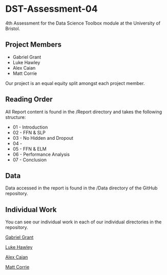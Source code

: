 # DST-Assessment-04

4th Assessment for the Data Science Toolbox module at the University of Bristol.

## Project Members
* Gabriel Grant
* Luke Hawley
* Alex Caian
* Matt Corrie

Our project is an equal equity split amongst each project member.

## Reading Order

All Report content is found in the /Report directory and takes the following structure:
* 01 - Introduction
* 02 - FFN & SLP
* 03 - No Hidden and Dropout
* 04 - 
* 05 - FFN & ELM
* 06 - Performance Analysis
* 07 - Conclusion

## Data

Data accessed in the report is found in the /Data directory of the GitHub repository.

## Individual Work

You can see our individual work in each of our individual directories in the repository.

[Gabriel Grant](https://github.com/Galeforse/DST-Assessment-04/tree/main/Gabriel%20Grant)

[Luke Hawley](https://github.com/Galeforse/DST-Assessment-04/tree/main/Luke%20Hawley)

[Alex Caian](https://github.com/Galeforse/DST-Assessment-04/tree/main/Alex%20Caian)

[Matt Corrie](https://github.com/Galeforse/DST-Assessment-04/tree/main/Matt%20Corrie)
